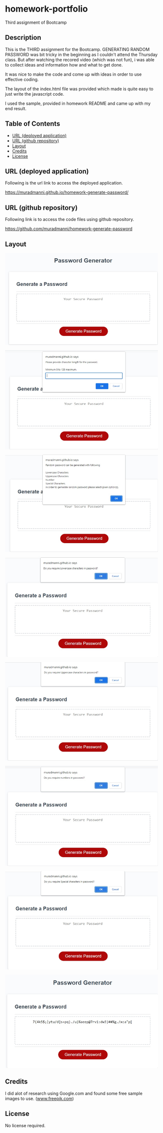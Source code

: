 # homework-portfolio
Third assignment of Bootcamp

## Description

This is the THIRD assignment for the Bootcamp. GENERATING RANDOM PASSWORD was bit tricky in the beginning as I couldn't attend the Thursday class. But after watching the recored video (which was not fun), i was able to collect ideas and information how and what to get done.

It was nice to make the code and come up with ideas in order to use effective coding.

The layout of the index.html file was provided which made is quite easy to just write the javascript code.

I used the sample, provided in homework README and came up with my end result.

## Table of Contents

- [URL (deployed application)](#url)
- [URL (github repository)](#urlrepo)
- [Layout](#layout)
- [Credits](#credits)
- [License](#license)

## URL (deployed application)<a name="url"></a>

Following is the url link to access the deployed application.

https://muradmanni.github.io/homework-generate-password/


## URL (github repository)<a name="urlrepo"></a>

Following link is to access the code files using github repository.

https://github.com/muradmanni/homework-generate-password


## Layout
   ![screenshot of the webpage](assets/images/screenshot1.jpg)

   ![screenshot of the webpage](assets/images/screenshot2.jpg)
   
   ![screenshot of the webpage](assets/images/screenshot3.jpg)

   ![screenshot of the webpage](assets/images/screenshot4.jpg)

   ![screenshot of the webpage](assets/images/screenshot5.jpg)

   ![screenshot of the webpage](assets/images/screenshot6.jpg)

   ![screenshot of the webpage](assets/images/screenshot7.jpg)

   ![screenshot of the webpage](assets/images/screenshot8.jpg)

## Credits

I did alot of research using Google.com and found some free sample images to use. (www.freepik.com)

## License

No license required.